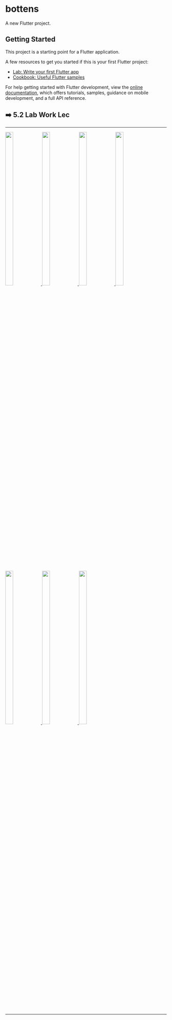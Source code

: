 # bottens

A new Flutter project.

## Getting Started

This project is a starting point for a Flutter application.

A few resources to get you started if this is your first Flutter project:

- [Lab: Write your first Flutter app](https://docs.flutter.dev/get-started/codelab)
- [Cookbook: Useful Flutter samples](https://docs.flutter.dev/cookbook)

For help getting started with Flutter development, view the
[online documentation](https://docs.flutter.dev/), which offers tutorials,
samples, guidance on mobile development, and a full API reference.

<h2>➡️ 5.2 Lab Work Lec</h2>
<hr>
<p>
<a href ="https://github.com/Prafulpatnecha/bottens">
<img src="https://github.com/Prafulpatnecha/bottens/assets/144161200/cb9b58e5-488b-40ac-b339-e07bbbd1226c" width="22%" Height="35%">
  <img src="https://github.com/Prafulpatnecha/bottens/assets/144161200/216bcead-6ee5-48b2-b295-5a60837493b8" width="22%" Height="35%">
  <img src="https://github.com/Prafulpatnecha/bottens/assets/144161200/b78187c2-372d-430c-8958-31682f0bc850" width="22%" Height="35%">
  <img src="https://github.com/Prafulpatnecha/bottens/assets/144161200/9aee2f03-a740-4c74-a43b-dac26b0ff9b6" width="22%" Height="35%">
  <img src="https://github.com/Prafulpatnecha/bottens/assets/144161200/96371cac-8ba6-4597-9e8c-79b56b8a8c76" width="22%" Height="35%">
  <img src="https://github.com/Prafulpatnecha/bottens/assets/144161200/8e006440-3519-479d-bdb7-59aef298edea" width="22%" Height="35%">
  <img src="https://github.com/Prafulpatnecha/bottens/assets/144161200/8bea7484-b260-404d-b0e4-88905f281653" width="22%" Height="35%">
</a>
</p>
<hr>
